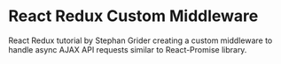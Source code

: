 # React Redux Custom Middleware

React Redux tutorial by Stephan Grider creating a custom middleware to handle async AJAX API requests similar to React-Promise library.
